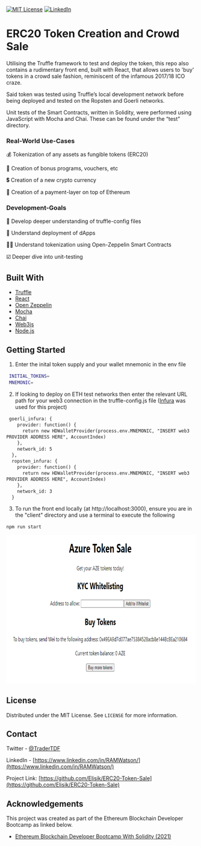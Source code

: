 

[![MIT License][license-shield]][license-url]
[![LinkedIn][linkedin-shield]][linkedin-url]



# ERC20 Token Creation and Crowd Sale

Utilising the Truffle framework to test and deploy the token, this repo also contains a rudimentary front end, built with React, that allows users to 'buy' tokens in a crowd sale fashion, reminiscent of the infamous 2017/18 ICO craze.

Said token was tested using Truffle’s local development network before being deployed and tested on the Ropsten and Goerli networks.

Unit tests of the Smart Contracts, written in Solidity, were performed using JavaScript with Mocha and Chai. These can be found under the “test” directory.




### Real-World Use-Cases


💰 Tokenization of any assets as fungible tokens (ERC20)

🏦 Creation of bonus programs, vouchers, etc

💲 Creation of a new crypto currency

🧾 Creation of a payment-layer on top of Ethereum


### Development-Goals


🧰 Develop deeper understanding of truffle-config files

🤖 Understand deployment of dApps

🦸‍♂️ Understand tokenization using Open-Zeppelin Smart Contracts

☑️ Deeper dive into unit-testing




## Built With

* [Truffle](https://www.trufflesuite.com/)
* [React](https://reactjs.org/)
* [Open Zeppelin](https://openzeppelin.com/)
* [Mocha](https://mochajs.org/)
* [Chai](https://www.chaijs.com/)
* [Web3js](https://web3js.readthedocs.io/en/v1.3.4/)
* [Node.js](https://nodejs.org/en/)


<!-- GETTING STARTED -->
## Getting Started

1. Enter the inital token supply and your wallet mnemonic in the env file
  ```sh
   INITIAL_TOKENS=
   MNEMONIC=
  ```
   
2. If looking to deploy on ETH test networks then enter the relevant URL path for your web3 connection in the truffle-config.js file ([Infura](https://infura.io/) was used for this project)
  ```JS
   goerli_infura: {
      provider: function() {
        return new HDWalletProvider(process.env.MNEMONIC, "INSERT web3 PROVIDER ADDRESS HERE", AccountIndex)
      },
      network_id: 5
    },
    ropsten_infura: {
      provider: function() {
        return new HDWalletProvider(process.env.MNEMONIC, "INSERT web3 PROVIDER ADDRESS HERE", AccountIndex)
      },
      network_id: 3
    }
   ```
   
3. To run the front end locally (at http://localhost:3000), ensure you are in the "client" directory and use a terminal to execute the following
  ```bash
  npm run start
  ```
  
<p align="center">
  <img width="777" height="393" src="/screenshot.png">
</p>

  

<!-- LICENSE -->
## License

Distributed under the MIT License. See `LICENSE` for more information.



<!-- CONTACT -->
## Contact

Twitter - [@TraderTDF](https://twitter.com/TraderTDF)

LinkedIn - [https://www.linkedin.com/in/RAMWatson/](https://www.linkedin.com/in/RAMWatson/)

Project Link: [https://github.com/Elisik/ERC20-Token-Sale](https://github.com/Elisik/ERC20-Token-Sale)



<!-- ACKNOWLEDGEMENTS -->
## Acknowledgements
This project was created as part of the Ethereum Blockchain Developer Bootcamp as linked below.
* [Ethereum Blockchain Developer Bootcamp With Solidity (2021)](https://www.udemy.com/course/blockchain-developer/)




<!-- MARKDOWN LINKS & IMAGES -->
<!-- https://www.markdownguide.org/basic-syntax/#reference-style-links -->
[license-shield]: https://img.shields.io/github/license/othneildrew/Best-README-Template.svg?style=for-the-badge
[license-url]: https://github.com/othneildrew/Best-README-Template/blob/master/LICENSE.txt
[linkedin-shield]: https://img.shields.io/badge/-LinkedIn-black.svg?style=for-the-badge&logo=linkedin&colorB=555
[linkedin-url]: https://www.linkedin.com/in/RAMWatson/
[product-screenshot]: screenshot.jpg
